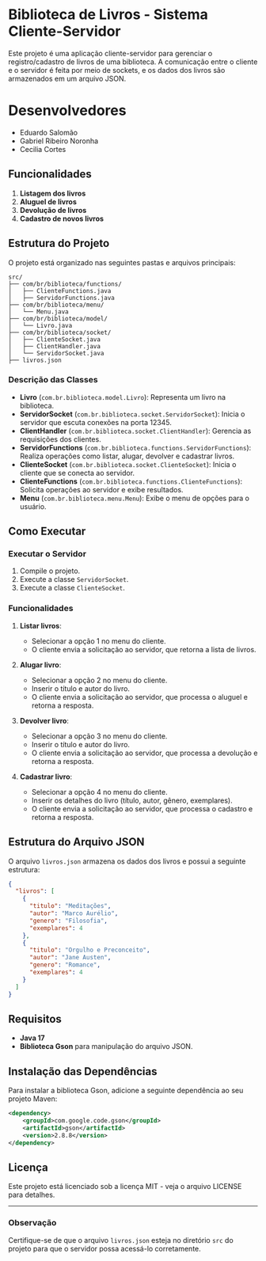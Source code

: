 # Biblioteca de Livros - Sistema Cliente-Servidor

Este projeto é uma aplicação cliente-servidor para gerenciar o registro/cadastro de livros de uma biblioteca. A comunicação entre o cliente e o servidor é feita por meio de sockets, e os dados dos livros são armazenados em um arquivo JSON.

# Desenvolvedores
  - Eduardo Salomão 
  - Gabriel Ribeiro Noronha
  - Cecilia Cortes

## Funcionalidades

1. **Listagem dos livros**
2. **Aluguel de livros**
3. **Devolução de livros**
4. **Cadastro de novos livros**

## Estrutura do Projeto

O projeto está organizado nas seguintes pastas e arquivos principais:

```
src/
├── com/br/biblioteca/functions/
│   ├── ClienteFunctions.java
│   ├── ServidorFunctions.java
├── com/br/biblioteca/menu/
│   └── Menu.java
├── com/br/biblioteca/model/
│   └── Livro.java
├── com/br/biblioteca/socket/
│   ├── ClienteSocket.java
│   ├── ClientHandler.java
│   └── ServidorSocket.java
├── livros.json
```

### Descrição das Classes

- **Livro** (`com.br.biblioteca.model.Livro`): Representa um livro na biblioteca.
- **ServidorSocket** (`com.br.biblioteca.socket.ServidorSocket`): Inicia o servidor que escuta conexões na porta 12345.
- **ClientHandler** (`com.br.biblioteca.socket.ClientHandler`): Gerencia as requisições dos clientes.
- **ServidorFunctions** (`com.br.biblioteca.functions.ServidorFunctions`): Realiza operações como listar, alugar, devolver e cadastrar livros.
- **ClienteSocket** (`com.br.biblioteca.socket.ClienteSocket`): Inicia o cliente que se conecta ao servidor.
- **ClienteFunctions** (`com.br.biblioteca.functions.ClienteFunctions`): Solicita operações ao servidor e exibe resultados.
- **Menu** (`com.br.biblioteca.menu.Menu`): Exibe o menu de opções para o usuário.

## Como Executar

### Executar o Servidor

1. Compile o projeto.
2. Execute a classe `ServidorSocket`.
3. Execute a classe `ClienteSocket`.


### Funcionalidades

1. **Listar livros**:
   - Selecionar a opção 1 no menu do cliente.
   - O cliente envia a solicitação ao servidor, que retorna a lista de livros.

2. **Alugar livro**:
   - Selecionar a opção 2 no menu do cliente.
   - Inserir o título e autor do livro.
   - O cliente envia a solicitação ao servidor, que processa o aluguel e retorna a resposta.

3. **Devolver livro**:
   - Selecionar a opção 3 no menu do cliente.
   - Inserir o título e autor do livro.
   - O cliente envia a solicitação ao servidor, que processa a devolução e retorna a resposta.

4. **Cadastrar livro**:
   - Selecionar a opção 4 no menu do cliente.
   - Inserir os detalhes do livro (título, autor, gênero, exemplares).
   - O cliente envia a solicitação ao servidor, que processa o cadastro e retorna a resposta.

## Estrutura do Arquivo JSON

O arquivo `livros.json` armazena os dados dos livros e possui a seguinte estrutura:

```json
{
  "livros": [
    {
      "titulo": "Meditações",
      "autor": "Marco Aurélio",
      "genero": "Filosofia",
      "exemplares": 4
    },
    {
      "titulo": "Orgulho e Preconceito",
      "autor": "Jane Austen",
      "genero": "Romance",
      "exemplares": 4
    }
  ]
}
```

## Requisitos

- **Java 17**
- **Biblioteca Gson** para manipulação do arquivo JSON.

## Instalação das Dependências

Para instalar a biblioteca Gson, adicione a seguinte dependência ao seu projeto Maven:

```xml
<dependency>
    <groupId>com.google.code.gson</groupId>
    <artifactId>gson</artifactId>
    <version>2.8.8</version>
</dependency>
```


## Licença

Este projeto está licenciado sob a licença MIT - veja o arquivo LICENSE para detalhes.

---

### Observação

Certifique-se de que o arquivo `livros.json` esteja no diretório `src` do projeto para que o servidor possa acessá-lo corretamente.


